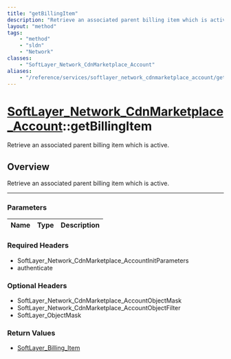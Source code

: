 ```yaml
---
title: "getBillingItem"
description: "Retrieve an associated parent billing item which is active."
layout: "method"
tags:
    - "method"
    - "sldn"
    - "Network"
classes:
    - "SoftLayer_Network_CdnMarketplace_Account"
aliases:
    - "/reference/services/softlayer_network_cdnmarketplace_account/getBillingItem"
---
```

# [SoftLayer_Network_CdnMarketplace_Account](/reference/services/SoftLayer_Network_CdnMarketplace_Account)::getBillingItem

Retrieve an associated parent billing item which is active.


## Overview 
Retrieve an associated parent billing item which is active.

-----

### Parameters 
|Name | Type | Description |
| --- | --- | --- |


### Required Headers
* SoftLayer_Network_CdnMarketplace_AccountInitParameters
* authenticate


### Optional Headers
* SoftLayer_Network_CdnMarketplace_AccountObjectMask
* SoftLayer_Network_CdnMarketplace_AccountObjectFilter
* SoftLayer_ObjectMask

### Return Values
* <a href='/reference/datatypes/SoftLayer_Billing_Item'>SoftLayer_Billing_Item </a>




